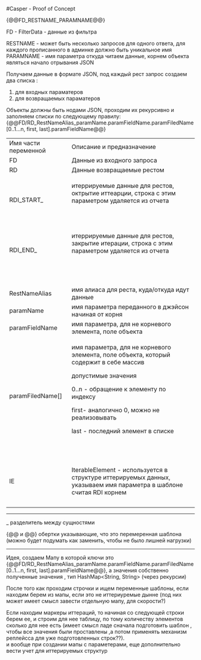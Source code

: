 #Casper - Proof of Concept


{@@FD\_RESTNAME\_PARAMNAME@@}

FD - FilterData - данные из фильтра

RESTNAME - может быть несколько запросов для одного ответа, для каждого прописанного в админке должно быть уникальное имя  
PARAMNAME - имя параметра откуда читаем данные, корнем объекта являться начало отрывания JSON

Получаем данные в формате JSON, под каждый рест запрос создаем два списка :

1.  для входных параматеров
2.  для возвращаемых параматеров

Объекты должны быть нодами JSON, проходим их рекурсивно и заполняем списки по следующему правилу: {@@FD/RD\_RestNameAlias\_paramName.paramFieldName.paramFiledName\[0..1...n, first, last\].paramFieldName@@}

<table><tbody><tr><td>Имя части переменной</td><td>Описание и предназначение</td></tr><tr><td>FD</td><td>Данные из входного запроса</td></tr><tr><td>RD</td><td>Данные возвращаемые рестом</td></tr><tr><td>RDI_START_</td><td><p>итеррируемые данные для рестов, октрытие иттеарции, строка с этим параметром удаляется из отчета</p><p>&nbsp;</p></td></tr><tr><td>RDI_END_</td><td><p>итеррируемые данные для рестов, закрытие итерации, строка с этим параметром удаляется из отчета</p><p>&nbsp;</p></td></tr><tr><td>&nbsp;</td><td>&nbsp;</td></tr><tr><td>RestNameAlias</td><td>имя алиаса для реста, куда/откуда идут данные</td></tr><tr><td>paramName</td><td>имя параметра переданного в джэйсон начиная от корня</td></tr><tr><td>paramFieldName</td><td>имя параметра, для не корневого элемента, поле объекта</td></tr><tr><td>paramFiledName[]</td><td><p>имя параметра, для не корневого элемента, поле объекта, который содержит в себе массив</p><p>допустимые значения&nbsp;</p><p>0..n - обращение к элементу по индексу&nbsp;</p><p>first- аналогично 0, можно не реализовывать</p><p>last - последний элемент в списке</p><p>&nbsp;</p></td></tr><tr><td>&nbsp;</td><td>&nbsp;</td></tr><tr><td>IE</td><td>IterableElement - используется в структуре иттерируемых данных, указываем имя параметра в шаблоне считая RDI корнем&nbsp;</td></tr><tr><td>&nbsp;</td><td>&nbsp;</td></tr></tbody></table>

---

\_ разделитель между сущностями

{@@ и @@} обертки указывающие, что это перемеренная шаблона (можно будет подумать как заменить, чтобы не было лишней нагрузки)

---

Идея, создаем Мапу в которой ключи это {@@FD/RD\_RestNameAlias\_paramName.paramFieldName.paramFiledName\[0..1...n, first, last\].paramFieldName@@}, а значения собственно полученные значения , тип HashMap\<String, String> (через рекурсии)

После того как проходим строчки и ищем переменные шаблоны, если находим берем из мапы, если это не иттериуремые дынне (под них может имеет смысл завести отдельную мапу, для скорости?)

Если находим маркеры иттераций, то начиная со следующей строки берем ее, и строим для нее таблицу, по тому количеству элементов сколько для нее есть (имеет смысл ладе сначала подготовить шаблон , чтобы все значения были проставлены ,а потом применять механизм реплейсса для уже подготовленных строк??).  
и вообще при создании мапы с параметерами, еще дополнительно вести учет для иттерируемых структур
